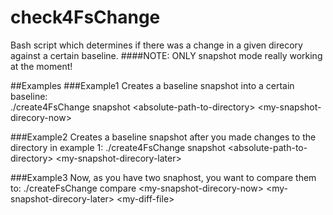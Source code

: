 # check4FsChange
Bash script which determines if there was a change in a given direcory against a certain baseline.
####NOTE: ONLY snapshot mode really working at the moment!

##Examples
###Example1
Creates a baseline snapshot into a certain baseline:	
./create4FsChange snapshot \<absolute-path-to-directory\> \<my-snapshot-direcory-now\>

###Example2
Creates a baseline snapshot after you made changes to the directory in example 1:
./create4FsChange snapshot \<absolute-path-to-directory\> \<my-snapshot-direcory-later\>

###Example3
Now, as you have two snaphost, you want to compare them to:
./createFsChange compare \<my-snapshot-direcory-now\> \<my-snapshot-direcory-later\> \<my-diff-file\>

